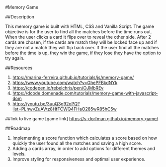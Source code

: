 #Memory Game

##Description

This memory game is built with HTML, CSS and Vanilla Script. The game objective is for the user to find all the matches before the time runs out.  When the user clicks a card it flips over to reveal the other side. After 2 cards are chosen, if the cards are match they will be locked face up and if they are not a match they will flip back over. If the user find all the matches before the time is up, they win the game, if they lose they have the option to try again. 


##Resources 
1. https://marina-ferreira.github.io/tutorials/js/memory-game/
2. https://www.youtube.com/watch?v=GhePFBkdNYk
3. https://codepen.io/rebelchris/pen/OJMbREv
4. https://dcode.domenade.com/tutorials/memory-game-with-javascript-dom
5. https://youtu.be/3uuQ3g92oPQ?list=PLhwvZuAVtz8HfFCWQ4FHaO285wR85hC5w

##link to live game
[game link]
https://s-dorfman.github.io/memory-game/

##Roadmap
1. Implementing a score function which calculates a score based on how quickly the user found all the matches and saving a high score. 
2. Adding a cards array, in order to add options for different themes and levels.
3. Improve styling for responsiveness and optimal user experience. 
